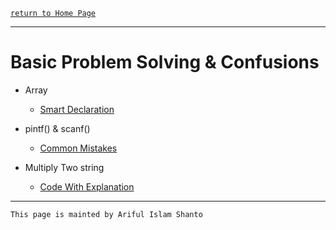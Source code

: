 [ `return to Home Page` ](https://shanto-swe029.github.io)

***

# Basic Problem Solving & Confusions

- Array
    - [Smart Declaration](https://shanto-swe029.github.io/programmingnotes/array/smart-declaration)

- pintf() & scanf()
    - [Common Mistakes](https://shanto-swe029.github.io/programmingnotes/printf-scanf/mistakes)

- Multiply Two string
    - [Code With Explanation](shanto-swe029.github.io/programmingnotes/multiplytwostring)


***

`This page is mainted by Ariful Islam Shanto`
